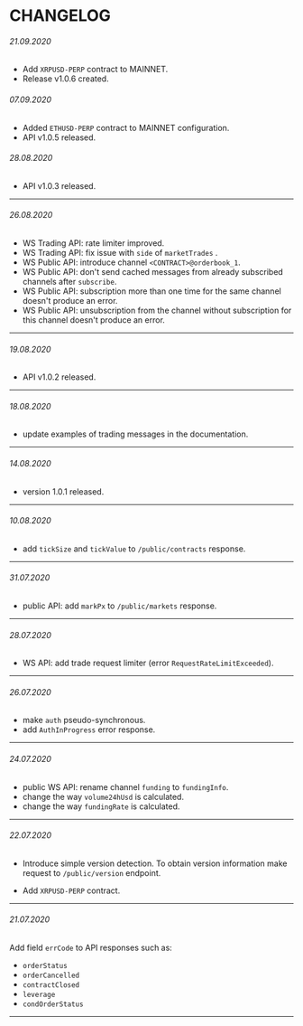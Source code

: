 # CHANGELOG

###### 21.09.2020

* Add `XRPUSD-PERP` contract to MAINNET.
* Release v1.0.6 created.

###### 07.09.2020

* Added `ETHUSD-PERP` contract to MAINNET configuration.
* API v1.0.5 released.

###### 28.08.2020

* API v1.0.3 released.

------

###### 26.08.2020

- WS Trading API: rate limiter improved.
- WS Trading API: fix issue with `side` of `marketTrades` .
- WS Public API: introduce channel `<CONTRACT>@orderbook_1`. 
- WS Public API: don't send cached messages from already subscribed channels after `subscribe`.
- WS Public API: subscription more than one time for the same channel doesn't produce an error.
- WS Public API: unsubscription from the channel without subscription for this channel doesn't produce an error.

------

###### 19.08.2020

- API v1.0.2 released.

------

###### 18.08.2020

- update examples of trading messages in the documentation.

------

###### 14.08.2020

- version 1.0.1 released.

------

###### 10.08.2020

- add `tickSize` and `tickValue` to `/public/contracts` response.

------

###### 31.07.2020

- public API: add `markPx` to `/public/markets` response.

------

###### 28.07.2020

- WS API: add trade request limiter (error `RequestRateLimitExceeded`).

------

###### 26.07.2020

- make `auth` pseudo-synchronous.
- add `AuthInProgress` error response.

------

###### 24.07.2020

- public WS API: rename channel `funding` to `fundingInfo`.
- change the way `volume24hUsd` is calculated.
- change the way `fundingRate` is calculated.

------

###### 22.07.2020

- Introduce simple version detection. To obtain version information make request to `/public/version` endpoint.

- Add `XRPUSD-PERP` contract.

------

###### 21.07.2020

Add field `errCode` to API responses such as:

- `orderStatus`
- `orderCancelled`
- `contractClosed`
- `leverage`
- `condOrderStatus`

------

